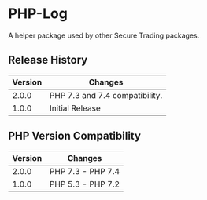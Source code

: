 # PHP-Log

A helper package used by other Secure Trading packages.

## Release History

| Version  | Changes                        |
| -------- |---------------                 |
| 2.0.0    | PHP 7.3 and 7.4 compatibility. |
| 1.0.0    | Initial Release                |

## PHP Version Compatibility

| Version  | Changes                        |
| -------- |---------------                 |
| 2.0.0    | PHP 7.3 - PHP 7.4              |
| 1.0.0    | PHP 5.3 - PHP 7.2              |
